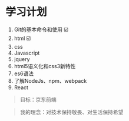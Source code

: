 # 学习计划
1. Git的基本命令和使用 :ballot_box_with_check:
2. html :ballot_box_with_check:
3. css
4. Javascript
5. jquery
6. html5语义化和css3新特性
7. es6语法
8. 了解NodeJs、npm、webpack
9. React

> 目标：京东前端

> 我的理念：对技术保持敬畏、对生活保持希望
